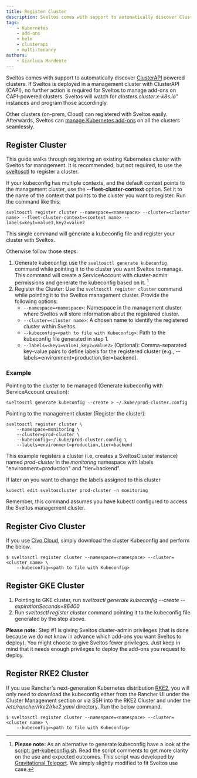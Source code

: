 ```yaml
---
title: Register Cluster
description: Sveltos comes with support to automatically discover ClusterAPI powered clusters. Any other cluster (GKE for instance) can easily be registered with Sveltos.
tags:
    - Kubernetes
    - add-ons
    - helm
    - clusterapi
    - multi-tenancy
authors:
    - Gianluca Mardente
---
```

Sveltos comes with support to automatically discover [ClusterAPI](https://github.com/kubernetes-sigs/cluster-api) powered clusters. If Sveltos is deployed in a management cluster with ClusterAPI (CAPI), no further action is required for Sveltos to manage add-ons on CAPI-powered clusters. Sveltos will watch for *clusters.cluster.x-k8s.io"* instances and program those accordingly.

Other clusters (on-prem, Cloud) can registered with Sveltos easily. Afterwards, Sveltos can [manage Kubernetes add-ons](../addons/addons.md) on all the clusters seamlessly.

## Register Cluster

This guide walks through registering an existing Kubernetes cluster with Sveltos for management. It is recommended, but not required, to use the [sveltosctl](https://github.com/projectsveltos/sveltosctl "Sveltos CLI") to register a cluster.

If your kubeconfig has multiple contexts, and the default context points to the management cluster, use the __--fleet-cluster-context__ option. 
Set it to the name of the context that points to the cluster you want to register. Run the command like this:

```
sveltosctl register cluster --namespace=<namespace> --cluster=<cluster name> --fleet-cluster-context=<context name> --labels=key1=value1,key2=value2
```

This single command will generate a kubeconfig file and register your cluster with Sveltos.

Otherwise follow those steps:

1. Generate kubeconfig: use the `sveltosctl generate kubeconfig` command while pointing it to the cluster you want Sveltos to manage. This command will create a ServiceAccount with cluster-admin permissions and generate the kubeconfig based on it. [^1]
2. Register the Cluster: Use the `sveltosctl register cluster` command while pointing it to the Sveltos management cluster. Provide the following options:
    - `--namespace=<namespace>`: Namespace in the management cluster where Sveltos will store information about the registered cluster.
    - `--cluster=<cluster name>`: A chosen name to identify the registered cluster within Sveltos.
    - `--kubeconfig=<path to file with Kubeconfig>`: Path to the kubeconfig file generated in step 1.
    - `--labels=<key1=value1,key2=value2>` (Optional): Comma-separated key-value pairs to define labels for the registered cluster (e.g., --labels=environment=production,tier=backend).


### Example

Pointing to the cluster to be managed (Generate kubeconfig with ServiceAccount creation):

```sveltosctl generate kubeconfig --create > ~/.kube/prod-cluster.config```

Pointing to the management cluster (Register the cluster):

```
sveltosctl register cluster \
    --namespace=monitoring \
    --cluster=prod-cluster \
    --kubeconfig=~/.kube/prod-cluster.config \
    --labels=environment=production,tier=backend
```

This example registers a cluster (i.e, creates a SveltosCluster instance) named *prod-cluster* in the *monitoring* namespace with labels "environment=production" and "tier=backend".

If later on you want to change the labels assigned to this cluster

```kubectl edit sveltoscluster prod-cluster -n monitoring``` 

Remember, this command assumes you have kubectl configured to access the Sveltos management cluster.

## Register Civo Cluster
If you use [Civo Cloud](https://www.civo.com), simply download the cluster Kubeconfig and perform the below.

```
$ sveltosctl register cluster --namespace=<namespace> --cluster=<cluster name> \
    --kubeconfig=<path to file with Kubeconfig>
```

## Register GKE Cluster

1. Pointing to GKE cluster, run *sveltosctl generate kubeconfig --create --expirationSeconds=86400*
2. Run *sveltosctl register cluster* command pointing it to the kubeconfig file generated by the step above.

**Please note:** Step #1 is giving Sveltos cluster-admin privileges (that is done because we do not know in advance which add-ons you want Sveltos to deploy). You might choose to give Sveltos fewer privileges. Just keep in mind that it needs enough privileges to deploy the add-ons you request to deploy.

## Register RKE2 Cluster
If you use Rancher's next-generation Kubernetes distribution [RKE2](https://docs.rke2.io/), you will only need to download the kubeconfig either from the Rancher UI under the Cluster Management section or via SSH into the RKE2 Cluster and under the */etc/rancher/rke2/rke2.yaml* directory. Run the below command.

```
$ sveltosctl register cluster --namespace=<namespace> --cluster=<cluster name> \
    --kubeconfig=<path to file with Kubeconfig>
```

[^1]: **Please note:** As an alternative to generate kubeconfig have a look at the [script: get-kubeconfig.sh](https://raw.githubusercontent.com/gianlucam76/scripts/master/get-kubeconfig.sh). Read the script comments to get more clarity on the use and expected outcomes. This script was developed by [Gravitational Teleport](https://github.com/gravitational/teleport/blob/master/examples/k8s-auth/get-kubeconfig.sh). We simply slightly modified to fit Sveltos use case.
